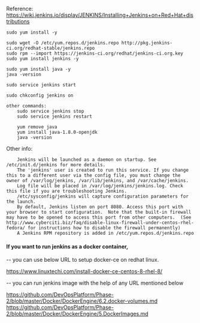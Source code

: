 Reference: https://wiki.jenkins.io/display/JENKINS/Installing+Jenkins+on+Red+Hat+distributions

    sudo yum install -y
    
    sudo wget -O /etc/yum.repos.d/jenkins.repo http://pkg.jenkins-ci.org/redhat-stable/jenkins.repo
    sudo rpm --import https://jenkins-ci.org/redhat/jenkins-ci.org.key
    sudo yum install jenkins -y

    sudo yum install java -y
    java -version
    
    sudo service jenkins start
    
    sudo chkconfig jenkins on
    
    other commands:
        sudo service jenkins stop
        sudo service jenkins restart
        
        yum remove java
        yum install java-1.8.0-openjdk
        java -version
        
Other info:
 
        Jenkins will be launched as a daemon on startup. See /etc/init.d/jenkins for more details.
        The 'jenkins' user is created to run this service. If you change this to a different user via the config file, you must change the owner of /var/log/jenkins, /var/lib/jenkins, and /var/cache/jenkins.
        Log file will be placed in /var/log/jenkins/jenkins.log. Check this file if you are troubleshooting Jenkins.
        /etc/sysconfig/jenkins will capture configuration parameters for the launch.
        By default, Jenkins listen on port 8080. Access this port with your browser to start configuration.  Note that the built-in firewall may have to be opened to access this port from other computers.  (See http://www.cyberciti.biz/faq/disable-linux-firewall-under-centos-rhel-fedora/ for instructions how to disable the firewall permanently)
        A Jenkins RPM repository is added in /etc/yum.repos.d/jenkins.repo


#### If you want to run jenkins as a docker container, 

-- you can use below URL to setup docker-ce on redhat linux.

https://www.linuxtechi.com/install-docker-ce-centos-8-rhel-8/

-- you can run jenkins image with the help of any URL mentioned below

https://github.com/DevOpsPlatform/Phase-2/blob/master/Docker/DockerEngine/6.2.docker-volumes.md
https://github.com/DevOpsPlatform/Phase-2/blob/master/Docker/DockerEngine/5.DockerImages.md
